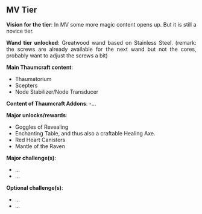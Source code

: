## MV Tier
<div align="justify">

**Vision for the tier**:
In MV some more magic content opens up. But it is still a novice tier.

**Wand tier unlocked**: Greatwood wand based on Stainless Steel. (remark: the screws are already available for the next wand but not the cores, probably want to adjust the screws a bit)

**Main Thaumcraft content**:
- Thaumatorium
- Scepters
- Node Stabilizer/Node Transducer

**Content of Thaumcraft Addons**:
-...


**Major unlocks/rewards**:
- Goggles of Revealing
- Enchanting Table, and thus also a craftable Healing Axe.
- Red Heart Canisters
- Mantle of the Raven

**Major challenge(s)**:
- ...
- ...

**Optional challenge(s)**:
- ...
- ...

</div>
